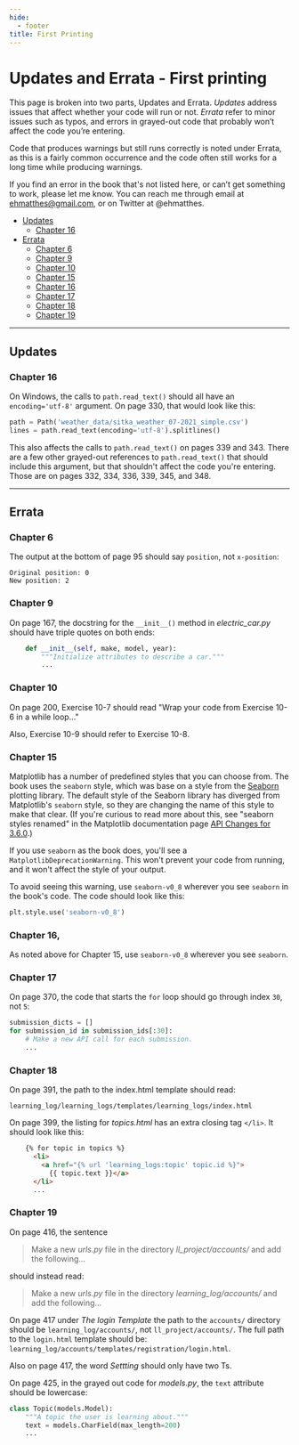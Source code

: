 ```yaml
---
hide:
  - footer
title: First Printing
---
```


# Updates and Errata - First printing

This page is broken into two parts, Updates and Errata. *Updates* address issues that affect whether your code will run or not. *Errata* refer to minor issues such as typos, and errors in grayed-out code that probably won’t affect the code you’re entering.

Code that produces warnings but still runs correctly is noted under Errata, as this is a fairly common occurrence and the code often still works for a long time while producing warnings.

If you find an error in the book that's not listed here, or can’t get something to work, please let me know. You can reach me through email at ehmatthes@gmail.com, or on Twitter at @ehmatthes.

- [Updates](#updates)
    - [Chapter 16](#chapter-16)
- [Errata](#errata)
    - [Chapter 6](#chapter-6)
    - [Chapter 9](#chapter-9)
    - [Chapter 10](#chapter-10)
    - [Chapter 15](#chapter-15)
    - [Chapter 16](#chapter-16_1)
    - [Chapter 17](#chapter-17)
    - [Chapter 18](#chapter-18)
    - [Chapter 19](#chapter-19)

---

Updates
---

### Chapter 16

On Windows, the calls to `path.read_text()` should all have an `encoding='utf-8'` argument. On page 330, that would look like this:

```python
path = Path('weather_data/sitka_weather_07-2021_simple.csv')
lines = path.read_text(encoding='utf-8').splitlines()
```

This also affects the calls to `path.read_text()` on pages 339 and 343. There are a few other grayed-out references to `path.read_text()` that should include this argument, but that shouldn't affect the code you're entering. Those are on pages 332, 334, 336, 339, 345, and 348.

---

Errata
---

### Chapter 6

The output at the bottom of page 95 should say `position`, not `x-position`:

```
Original position: 0
New position: 2
```


### Chapter 9

On page 167, the docstring for the `__init__()` method in *electric_car.py* should have triple quotes on both ends:

```python
    def __init__(self, make, model, year):
        """Initialize attributes to describe a car."""
        ...
```

### Chapter 10

On page 200, Exercise 10-7 should read "Wrap your code from Exercise 10-6 in a while loop..."

Also, Exercise 10-9 should refer to Exercise 10-8.

### Chapter 15

Matplotlib has a number of predefined styles that you can choose from. The book uses the `seaborn` style, which was base on a style from the [Seaborn](https://seaborn.pydata.org) plotting library. The default style of the Seaborn library has diverged from Matplotlib's `seaborn` style, so they are changing the name of this style to make that clear. (If you're curious to read more about this, see "seaborn styles renamed" in the Matplotlib documentation page [API Changes for 3.6.0](https://matplotlib.org/stable/api/prev_api_changes/api_changes_3.6.0.html#seaborn-styles-renamed).)

If you use `seaborn` as the book does, you'll see a `MatplotlibDeprecationWarning`. This won't prevent your code from running, and it won't affect the style of your output.

To avoid seeing this warning, use `seaborn-v0_8` wherever you see `seaborn` in the book's code. The code should look like this:

```python
plt.style.use('seaborn-v0_8')
```

### Chapter 16,

As noted above for Chapter 15, use `seaborn-v0_8` wherever you see `seaborn`.

### Chapter 17

On page 370, the code that starts the `for` loop should go through index `30`, not `5`:

```python
submission_dicts = []
for submission_id in submission_ids[:30]:
    # Make a new API call for each submission.
    ...
```

### Chapter 18

On page 391, the path to the index.html template should read:

```text
learning_log/learning_logs/templates/learning_logs/index.html
```

On page 399, the listing for *topics.html* has an extra closing tag `</li>`. It should look like this:

```html
    {% for topic in topics %}
      <li>
        <a href="{% url 'learning_logs:topic' topic.id %}">
          {{ topic.text }}</a>
      </li>
      ...
```

### Chapter 19

On page 416, the sentence 

> Make a new *urls.py* file in the directory *ll_project/accounts/* and add the following...

should instead read:

> Make a new *urls.py* file in the directory *learning_log/accounts/* and add the following...

On page 417 under *The login Template* the path to the `accounts/` directory should be `learning_log/accounts/`, not `ll_project/accounts/`. The full path to the `login.html` template should be: `learning_log/accounts/templates/registration/login.html`.

Also on page 417, the word *Settting* should only have two Ts.

On page 425, in the grayed out code for *models.py*, the `text` attribute should be lowercase:

```python
class Topic(models.Model):
    """A topic the user is learning about."""
    text = models.CharField(max_length=200)
    ...
```